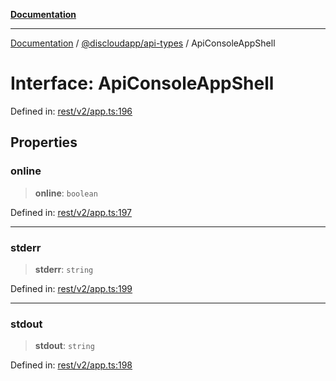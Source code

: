 [**Documentation**](../../../README.md)

***

[Documentation](../../../packages.md) / [@discloudapp/api-types](../README.md) / ApiConsoleAppShell

# Interface: ApiConsoleAppShell

Defined in: [rest/v2/app.ts:196](https://github.com/discloud/discloud.app/blob/5b4e3fe9c701f0b4f5ffa4246f463403d1e47fa1/packages/api-types/rest/v2/app.ts#L196)

## Properties

### online

> **online**: `boolean`

Defined in: [rest/v2/app.ts:197](https://github.com/discloud/discloud.app/blob/5b4e3fe9c701f0b4f5ffa4246f463403d1e47fa1/packages/api-types/rest/v2/app.ts#L197)

***

### stderr

> **stderr**: `string`

Defined in: [rest/v2/app.ts:199](https://github.com/discloud/discloud.app/blob/5b4e3fe9c701f0b4f5ffa4246f463403d1e47fa1/packages/api-types/rest/v2/app.ts#L199)

***

### stdout

> **stdout**: `string`

Defined in: [rest/v2/app.ts:198](https://github.com/discloud/discloud.app/blob/5b4e3fe9c701f0b4f5ffa4246f463403d1e47fa1/packages/api-types/rest/v2/app.ts#L198)
